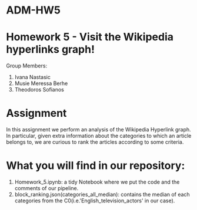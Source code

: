 # ADM-HW5
# Homework 5 - Visit the Wikipedia hyperlinks graph!
Group Members:
1. Ivana Nastasic
2. Musie Meressa Berhe
3. Theodoros Sofianos

# Assignment
In this assignment we perform an analysis of the Wikipedia Hyperlink graph.
In particular, given extra information about the categories to which an article belongs to,
we are curious to rank the articles according to some criteria.

# What you will find in our repository:

1. Homework_5.ipynb: a tidy Notebook where we put the code and the comments of our pipeline.
2. block_ranking.json(categories_all_median): contains the median of each categories from the C0(i.e.'English_television_actors' in our case).
